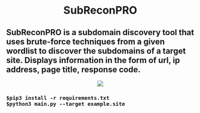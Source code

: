 <div align="center"> <h1> SubReconPRO </h1></div>
<h2> SubReconPRO is a subdomain discovery tool that uses brute-force techniques from a given wordlist to discover the subdomains of a target site. Displays information in the form of url, ip address, page title, response code. </h2>
<div align="center"> <img src="https://media2.giphy.com/media/H6E7CjSrSVWhgEV7E8/giphy.gif?cid=ecf05e478pm9qylq0bjnj9002lkilqx1yb032v8x58tik2nx&rid=giphy.gif&ct=s"></div>
<div>
  <h3>
<pre><code>$pip3 install -r requirements.txt </code>
<code>$python3 main.py --target example.site </code></pre>
  </h3>
</div>

